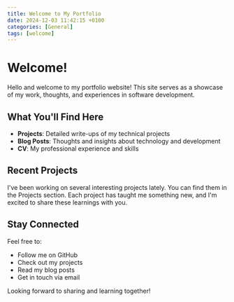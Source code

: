 ```yaml
---
title: Welcome to My Portfolio
date: 2024-12-03 11:42:15 +0100
categories: [General]
tags: [welcome]
---
```


# Welcome!

Hello and welcome to my portfolio website! This site serves as a showcase of my work, thoughts, and experiences in software development.

## What You'll Find Here

- **Projects**: Detailed write-ups of my technical projects
- **Blog Posts**: Thoughts and insights about technology and development
- **CV**: My professional experience and skills

## Recent Projects

I've been working on several interesting projects lately. You can find them in the Projects section. Each project has taught me something new, and I'm excited to share these learnings with you.

## Stay Connected

Feel free to:
- Follow me on GitHub
- Check out my projects
- Read my blog posts
- Get in touch via email

Looking forward to sharing and learning together!
